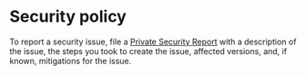 # Security policy

To report a security issue, file a [Private Security Report](https://github.com/ellanetworks/core/security/advisories/new)
with a description of the issue, the steps you took to create the issue, affected versions, and, if known, mitigations for the issue.
